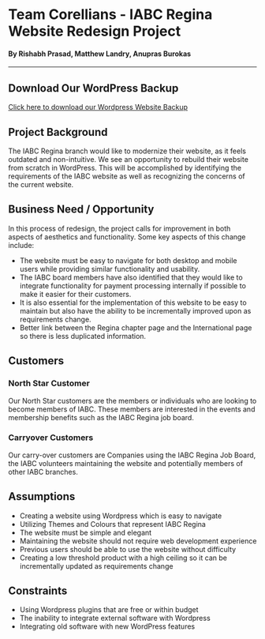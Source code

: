 # Team Corellians - IABC Regina Website Redesign Project
#### By Rishabh Prasad, Matthew Landry, Anupras Burokas

***

## Download Our WordPress Backup

[Click here to download our Wordpress Website Backup](http://download.uregina.ca/DownloadAttachment/a31a6fa7db25bd539b1ad2d78e6d4d83/)

## Project Background

The IABC Regina branch would like to modernize their website, as it feels outdated and non-intuitive. We see an opportunity to rebuild their website from scratch in WordPress. This will be accomplished by identifying the requirements of the IABC website as well as recognizing the concerns of the current website.

## Business Need / Opportunity

In this process of redesign, the project calls for improvement in both aspects of aesthetics and functionality. 
Some key aspects of this change include:

+ The website must be easy to navigate for both desktop and mobile users while providing similar functionality and usability.
+ The IABC board members have also identified that they would like to integrate functionality for payment processing internally if possible to make it easier for their customers.
+ It is also essential for the implementation of this website to be easy to maintain but also have the ability to be incrementally improved upon as requirements change.
+ Better link between the Regina chapter page and the International page so there is less duplicated information.  

## Customers

### North Star Customer

Our North Star customers are the members or individuals who are looking to become members of IABC. These members are interested in the events and membership benefits such as the IABC Regina job board.

### Carryover Customers

Our carry-over customers are Companies using the IABC Regina Job Board, the IABC volunteers maintaining the website and potentially members of other IABC branches.

## Assumptions

+ Creating a website using Wordpress which is easy to navigate
+ Utilizing Themes and Colours that represent IABC Regina
+ The website must be simple and elegant
+ Maintaining the website should not require web development experience
+ Previous users should be able to use the website without difficulty
+ Creating a low threshold product with a high ceiling so it can be incrementally updated as requirements change

## Constraints

+ Using Wordpress plugins that are free or within budget
+ The inability to integrate external software with Wordpress
+ Integrating old software with new WordPress features
